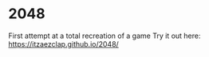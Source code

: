 # 2048
First attempt at a total recreation of a game
Try it out here: https://itzaezclap.github.io/2048/
